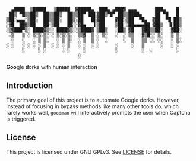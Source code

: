 ```shell
  ▄████  ▒█████   ▒█████  ▓█████▄  ███▄ ▄███▓ ▄▄▄       ███▄    █ 
 ██▒ ▀█▒▒██▒  ██▒▒██▒  ██▒▒██▀ ██▌▓██▒▀█▀ ██▒▒████▄     ██ ▀█   █ 
▒██░▄▄▄░▒██░  ██▒▒██░  ██▒░██   █▌▓██    ▓██░▒██  ▀█▄  ▓██  ▀█ ██▒
░▓█  ██▓▒██   ██░▒██   ██░░▓█▄   ▌▒██    ▒██ ░██▄▄▄▄██ ▓██▒  ▐▌██▒
░▒▓███▀▒░ ████▓▒░░ ████▓▒░░▒████▓ ▒██▒   ░██▒ ▓█   ▓██▒▒██░   ▓██░
 ░▒   ▒ ░ ▒░▒░▒░ ░ ▒░▒░▒░  ▒▒▓  ▒ ░ ▒░   ░  ░ ▒▒   ▓▒█░░ ▒░   ▒ ▒ 
  ░   ░   ░ ▒ ▒░   ░ ▒ ▒░  ░ ▒  ▒ ░  ░      ░  ▒   ▒▒ ░░ ░░   ░ ▒░
░ ░   ░ ░ ░ ░ ▒  ░ ░ ░ ▒   ░ ░  ░ ░      ░     ░   ▒      ░   ░ ░ 
      ░     ░ ░      ░ ░     ░           ░         ░  ░         ░ 
                           ░                                      
```

**Goo**gle **d**orks with hu**ma**n interactio**n**

## Introduction

The primary goal of this project is to automate Google dorks.
However, instead of focusing in bypass methods like many other tools do, which rarely works well, `goodman` will interactively prompts the user when Captcha is triggered.

## License

This project is licensed under GNU GPLv3. See [LICENSE](LICENSE) for details.
